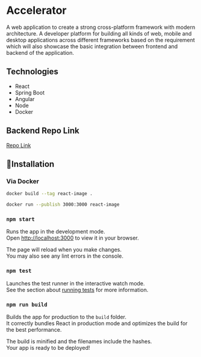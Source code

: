 # Accelerator

A web application to create a strong cross-platform framework with modern architecture. A developer platform for building all kinds of web, mobile and desktop applications across different frameworks based on the requirement which will also showcase the basic integration between frontend and backend of the application.

## Technologies 

- React
- Spring Boot
- Angular
- Node
- Docker

## Backend Repo Link
[Repo Link](https://github.com/Amanjainnn/Accelerator-Generator)

## 🔧Installation

### Via Docker
```sh 
docker build --tag react-image .
```

```sh
docker run --publish 3000:3000 react-image
```
### `npm start`

Runs the app in the development mode.\
Open [http://localhost:3000](http://localhost:3000) to view it in your browser.

The page will reload when you make changes.\
You may also see any lint errors in the console.

### `npm test`

Launches the test runner in the interactive watch mode.\
See the section about [running tests](https://facebook.github.io/create-react-app/docs/running-tests) for more information.

### `npm run build`

Builds the app for production to the `build` folder.\
It correctly bundles React in production mode and optimizes the build for the best performance.

The build is minified and the filenames include the hashes.\
Your app is ready to be deployed!







